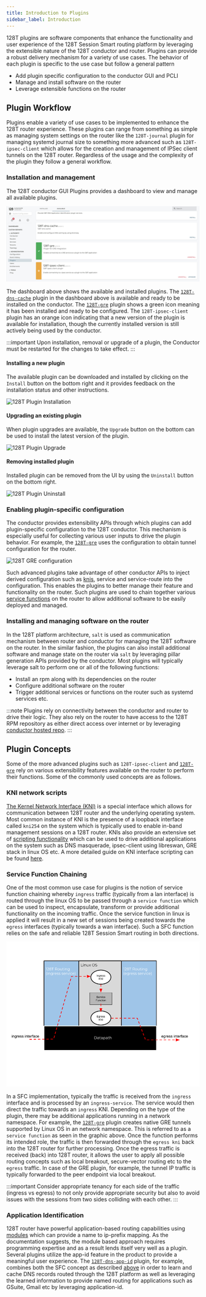 ```yaml
---
title: Introduction to Plugins
sidebar_label: Introduction
---
```


128T plugins are software components that enhance the functionality and user experience of the 128T Session Smart routing platform by leveraging the extensible nature of the 128T conductor and router. Plugins can provide a robust delivery mechanism for a variety of use cases. The behavior of each plugin is specific to the use case but follow a general pattern

* Add plugin specific configuration to the conductor GUI and PCLI
* Manage and install software on the router
* Leverage extensible functions on the router


## Plugin Workflow
Plugins enable a variety of use cases to be implemented to enhance the 128T router experience. These plugins can range from something as simple as managing system settings on the router like the `128T-journal` plugin for managing systemd journal size to something more advanced such as `128T-ipsec-client` which allows for the creation and management of IPSec client tunnels on the 128T router. Regardless of the usage and the complexity of the plugin they follow a general workflow.

### Installation and management
The 128T conductor GUI Plugins provides a dashboard to view and manage all available plugins. 

![128T Plugin Dasboard](/img/plugins_dashboard.png)

The dashboard above shows the available and installed plugins. The [`128T-dns-cache`](plugin_dns_cache) plugin in the dashboard above is available and ready to be installed on the conductor. The [`128T-gre`](plugin_gre) plugin shows a green icon meaning it has been installed and ready to be configured. The `128T-ipsec-client` plugin has an orange icon indicating that a new version of the plugin is available for installation, though the currently installed version is still actively being used by the conductor.

:::important
Upon installation, removal or upgrade of a plugin, the Conductor must be restarted for the changes to take effect.
:::

#### Installing a new plugin
The available plugin can be downloaded and installed by clicking on the `Install` button on the bottom right and it provides feedback on the installation status and other instructions.

![128T Plugin Installation](/img/plugin_install.gif)

#### Upgrading an existing plugin
When plugin upgrades are available, the `Upgrade` button on the bottom can be used to install the latest version of the plugin.

![128T Plugin Upgrade](/img/plugin_upgrade.gif)


#### Removing installed plugin
Installed plugin can be removed from the UI by using the `Uninstall` button on the bottom right.

![128T Plugin Uninstall](/img/plugin_uninstall.gif)

### Enabling plugin-specific configuration
The conductor provides extensibility APIs through which plugins can add plugin-specific configuration to the 128T conductor. This mechanism is especially useful for collecting various user inputs to drive the plugin behavior. For example, the [`128T-gre`](plugin_gre) uses the configuration to obtain tunnel configuration for the router. 

![128T GRE configuration](/img/plugin_gre_config.gif)

Such advanced plugins take advantage of other conductor APIs to inject derived configuration such as [knis](#kni-network-scripts), service and service-route into the configuration. This enables the plugins to better manage their feature and functionality on the router.  Such plugins are used to chain together various [service functions](#service-function-chaining) on the router to allow additional software to be easily deployed and managed.

### Installing and managing software on the router
In the 128T platform architecture, `salt` is used as communication mechanism between router and conductor for managing the 128T software on the router. In the similar fashion, the plugins can also install additional software and manage state on the router via `salt` by leveraging pillar generation APIs provided by the conductor. Most plugins will typically leverage salt to perform one or all of the following functions:

* Install an rpm along with its dependencies on the router
* Configure additional software on the router
* Trigger additional services or functions on the router such as systemd services etc.

:::note
Plugins rely on connectivity between the conductor and router to drive their logic. They also rely on the router to have access to the 128T RPM repository as either direct access over internet or by leveraging [conductor hosted repo](concepts_machine_communication#conductor-hosted-software-repository).
:::

## Plugin Concepts
Some of the more advanced plugins such as `128T-ipsec-client` and [`128T-gre`](plugin_gre) rely on various extensibility features available on the router to perform their functions. Some of the commonly used concepts are as follows.

### KNI network scripts
[The Kernel Network Interface (KNI)](https://doc.dpdk.org/guides/prog_guide/kernel_nic_interface.html) is a special interface which allows for communication between 128T router and the underlying operating system. Most common instance of KNI is the presence of a loopback interface called `kni254` on the system which is typically used to enable in-band management sessions on a 128T router. KNIs also provide an extensive set of [scripting functionality](plugin_kni_namespace_scripts) which can be used to drive additional applications on the system such as DNS masquerade, ipsec-client using libreswan, GRE stack in linux OS etc. A more detailed guide on KNI interface scripting can be found [here](concepts_kni).

### Service Function Chaining
One of the most common use case for plugins is the notion of service function chaining whereby `ingress` traffic (typically from a lan interface) is routed through the linux OS to be passed through a `service function` which can be used to inspect, encapsulate, transform or provide additional functionality on the incoming traffic. Once the service function in linux is applied it will result in a new set of sessions being created towards the `egress` interfaces (typically towards a wan interface). Such a SFC function relies on the safe and reliable 128T Session Smart routing in both directions.

![128T plugin sfc](/img/plugin_sfc.png)

In a SFC implementation, typically the traffic is received from the `ingress` interface and is processed by an `ingress-service`. The service would then direct the traffic towards an `ingress` KNI. Depending on the type of the plugin, there may be additional applications running in a network namespace. For example, the [`128T-gre`](plugin_gre) plugin creates native GRE tunnels supported by Linux OS in an network namespace. This is referred to as a `service function` as seen in the graphic above. Once the function performs its intended role, the traffic is then forwarded through the `egress kni` back into the 128T router for further processing. Once the egress traffic is received (back) into 128T router, it allows the user to apply all possible routing concepts such as local breakout, secure-vector routing etc to the `egress` traffic. In case of the GRE plugin, for example, the tunnel IP traffic is typically forwarded to the peer endpoint via local breakout.

:::important
Consider appropriate tenancy for each side of the traffic (ingress vs egress) to not only provide appropriate security but also to avoid issues with the sessions from two sides colliding with each other.
:::

### Application Identification
128T router have powerful application-based routing capabilities using [modules](concepts_appid#appid-using-modules) which can provide a name to ip-prefix mapping. As the documentation suggests, the module based approach requires programming expertise and as a result lends itself very well as a plugin. Several plugins utilize the app-id feature in the product to provide a meaningful user experience. The [`128T-dns-app-id`](plugin_dns_app_id) plugin, for example, combines both the SFC concept as described [above](#service-function-chaining) in order to learn and cache DNS records routed through the 128T platform as well as leveraging the learned information to provide named routing for applications such as GSuite, Gmail etc by leveraging application-id.
